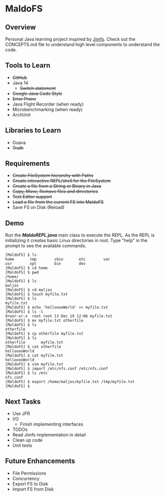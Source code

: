 MaldoFS
=====

Overview
--------
Personal Java learning project inspired by [Jimfs](https://github.com/google/jimfs). Check out
the CONCEPTS.md file to understand high level components to understand the code. 

Tools to Learn
---------

- ~~GitHub~~
- Java 14
    - ~~Switch statement~~
- ~~Google Java Code Style~~
- ~~Error Prone~~ 
- Java Flight Recorder (when ready)
- Microbenchmarking (when ready)
- ArchUnit

Libraries to Learn
---------
- Guava
- ~~Truth~~


Requirements
------
- ~~Create FileSystem hierarchy with Paths~~
- ~~Create interactive REPL/shell for the FileSystem~~
- ~~Create a file from a String or Binary in Java~~
- ~~Copy, Move, Remove files and directories~~
- ~~Text Editor support~~
- ~~Load a file from the current FS into MaldoFS~~
- Save FS on Disk (Reload)

Demo
------
Run the __*MaldoREPL.java*__ main class to execute the REPL. As the REPL is initializing
it creates basic Linux directories in root. Type "help" in the prompt to see the available commands.

```shell
[MaldoFS] $ ls
home       tmp        sbin       etc        var        
usr        opt        bin        dev        
[MaldoFS] $ cd home
[MaldoFS] $ pwd
/home/
[MaldoFS] $ ls
maljos     
[MaldoFS] $ cd maljos
[MaldoFS] $ touch myfile.txt
[MaldoFS] $ ls
myfile.txt      
[MaldoFS] $ echo 'hellooooWorld' >> myfile.txt
[MaldoFS] $ ls -l
drwxr-xr-x  root root 13 Dec 19 12:06 myfile.txt
[MaldoFS] $ mv myfile.txt otherfile
[MaldoFS] $ ls
otherfile       
[MaldoFS] $ cp otherfile myfile.txt
[MaldoFS] $ ls
otherfile       myfile.txt      
[MaldoFS] $ cat otherfile
hellooooWorld
[MaldoFS] $ cat myfile.txt
hellooooWorld
[MaldoFS] $ vim myfile.txt
[MaldoFS] $ import /etc/nfs.conf /etc/nfs.conf
[MaldoFS] $ ls /etc
nfs.conf
[MaldoFS] $ export /home/maljos/myfile.txt /tmp/myfile.txt
[MaldoFS] $
``` 

Next Tasks
----
- Use JFR
- I/O
    - Finish implementing interfaces    
- TODOs  
- Read Jimfs implementation in detail     
- Clean up code
- Unit tests  

Future Enhancements
--------
- File Permissions
- Concurrency
- Export FS to Disk
- Import FS from Disk
